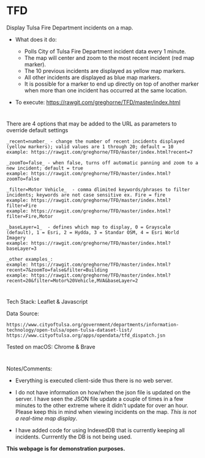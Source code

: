 # TFD

Display Tulsa Fire Department incidents on a map.

* What does it do:

    * Polls City of Tulsa Fire Department incident data every 1 minute.
    * The map will center and zoom to the most recent incident (red map marker).
    * The 10 previous incidents are displayed as yellow map markers.
    * All other incidents are displayed as blue map markers.
    * It is possible for a marker to end up directly on top of another marker when more than one incident has occurred at the same location.

* To execute: https://rawgit.com/greghorne/TFD/master/index.html

#

There are 4 options that may be added to the URL as parameters to override default settings

    _recent=number_ - change the number of recent incidents displayed (yellow markers); valid values are 1 through 20; default = 10
    example: https://rawgit.com/greghorne/TFD/master/index.html?recent=7

    _zoomTo=false_ - when false, turns off automatic panning and zoom to a new incident; default = true
    example: https://rawgit.com/greghorne/TFD/master/index.html?zoomTo=false

    _filter=Motor Vehicle_  - comma dlimited keywords/phrases to filter incidents; keywords are not case sensitive ex. Fire = fire
    example: https://rawgit.com/greghorne/TFD/master/index.html?filter=Fire
    example: https://rawgit.com/greghorne/TFD/master/index.html?filter=Fire,Motor

    _baseLayer=1_  - defines which map to display, 0 = Grayscale (default), 1 = Esri, 2 = Hydda, 3 = Standar OSM, 4 = Esri World Imagery
    example: https://rawgit.com/greghorne/TFD/master/index.html?baseLayer=3
    
    _other examples_:
    example: https://rawgit.com/greghorne/TFD/master/index.html?recent=7&zoomTo=false&filter=Building
    example: https://rawgit.com/greghorne/TFD/master/index.html?recent=20&filter=Motor%20Vehicle,MVA&baseLayer=2

#

Tech Stack: Leaflet & Javascript

Data Source: 

    https://www.cityoftulsa.org/government/departments/information-technology/open-tulsa/open-tulsa-dataset-list/
    https://www.cityoftulsa.org/apps/opendata/tfd_dispatch.jsn

Tested on macOS: Chrome & Brave

#

Notes/Comments:

* Everything is executed client-side thus there is no web server.

* I do not have information on how/when the json file is updated on the server.  I have seen the JSON file update a couple of times in a few minutes to the other extreme where it didn't update for over an hour.  Please keep this in mind when viewing incidents on the map.  _This is not a real-time map display_.

* I have added code for using IndexedDB that is currently keeping all incidents.  Currrently the DB is not being used.  

**This webpage is for demonstration purposes.**






